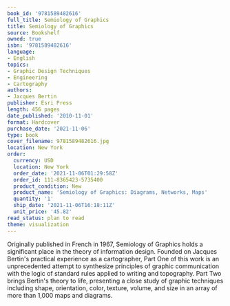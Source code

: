 ```yaml
---
book_id: '9781589482616'
full_title: Semiology of Graphics
title: Semiology of Graphics
source: Bookshelf
owned: true
isbn: '9781589482616'
language:
- English
topics:
- Graphic Design Techniques
- Engineering
- Cartography
authors:
- Jacques Bertin
publisher: Esri Press
length: 456 pages
date_published: '2010-11-01'
format: Hardcover
purchase_date: '2021-11-06'
type: book
cover_filename: 9781589482616.jpg
location: New York
order:
  currency: USD
  location: New York
  order_date: '2021-11-06T01:29:58Z'
  order_id: 111-8365423-5735400
  product_condition: New
  product_name: 'Semiology of Graphics: Diagrams, Networks, Maps'
  quantity: '1'
  ship_date: '2021-11-06T16:18:11Z'
  unit_price: '45.82'
read_status: plan to read
theme: visualization
---
```

Originally published in French in 1967, Semiology of Graphics holds a significant place in the theory of information design. Founded on Jacques Bertin's practical experience as a cartographer, Part One of this work is an unprecedented attempt to synthesize principles of graphic communication with the logic of standard rules applied to writing and topography. Part Two brings Bertin's theory to life, presenting a close study of graphic techniques including shape, orientation, color, texture, volume, and size in an array of more than 1,000 maps and diagrams.

